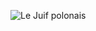 ![Le Juif polonais](https://upload.wikimedia.org/wikipedia/commons/thumb/2/2a/William_Bouguereau_-_Dante_and_Virgile_-_Google_Art_Project.jpg/300px-William_Bouguereau_-_Dante_and_Virgile_-_Google_Art_Project.jpg)